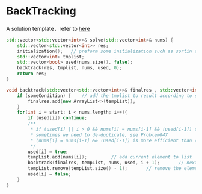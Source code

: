 # BackTracking

A solution template，refer to [here](https://leetcode.com/problems/combination-sum/discuss/16502/A-general-approach-to-backtracking-questions-in-Java-(Subsets-Permutations-Combination-Sum-Palindrome-Partitioning))

```c++
std::vector<std::vector<int>>& solve(std::vector<int>& nums) {
    std::vector<std::vector<int>> res;
    initialization();   // preform some initialization such as sortin array
    std::vector<int> tmplist;
    std::vector<bool> used(nums.size(), false);
    backtrack(res, tmplist, nums, used, 0);
    return res;
}

void backtrack(std::vector<std::vector<int>>& finalres , std::vector<int>& tmplist, std::vector<int>& nums, std::vector<bool>& used, int start){
    if (someCondition) {    // add the tmplist to result according to some condition，such as length
    	finalres.add(new ArrayList<>(tempList));
    }
    for(int i = start; i < nums.length; i++){
        if (used[i]) continue;
        /**
         * if (used[i] || i > 0 && nums[i] = nums[i-1] && !used[i-1]) continue;
         * sometimes we need to de-duplicate, see Problem047
         * (nums[i] = nums[i-1] && !used[i-1]) is more efficient than (nums[i] = nums[i-1] && used[i-1])
         */
        used[i] = true;
        tempList.add(nums[i]);         // add current element to list
        backtrack(finalres, tempList, nums, used, i + 1);		// next start can i or i+1
        tempList.remove(tempList.size() - 1);		// remove the element from list
        used[i] = false;
    }
}
```
